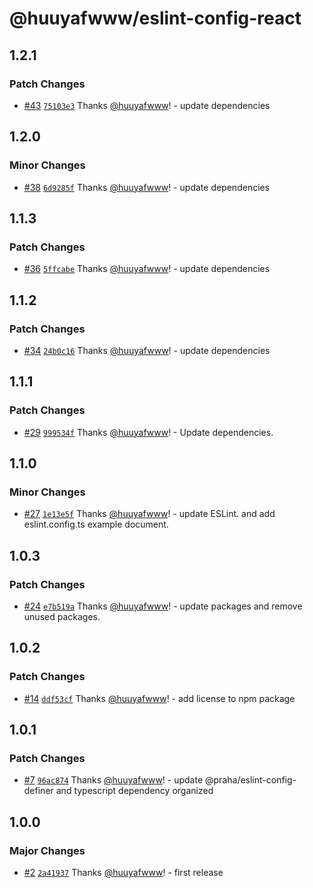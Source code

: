 # @huuyafwww/eslint-config-react

## 1.2.1

### Patch Changes

- [#43](https://github.com/huuyafwww/eslint-config/pull/43) [`75103e3`](https://github.com/huuyafwww/eslint-config/commit/75103e3a13d0442cb64f52177db699ca057b3240) Thanks [@huuyafwww](https://github.com/huuyafwww)! - update dependencies

## 1.2.0

### Minor Changes

- [#38](https://github.com/huuyafwww/eslint-config/pull/38) [`6d9285f`](https://github.com/huuyafwww/eslint-config/commit/6d9285f2258a27bc3cf065e4934850446406aa44) Thanks [@huuyafwww](https://github.com/huuyafwww)! - update dependencies

## 1.1.3

### Patch Changes

- [#36](https://github.com/huuyafwww/eslint-config/pull/36) [`5ffcabe`](https://github.com/huuyafwww/eslint-config/commit/5ffcabed5374a123f5ee0368e2738f78e1976a5f) Thanks [@huuyafwww](https://github.com/huuyafwww)! - update dependencies

## 1.1.2

### Patch Changes

- [#34](https://github.com/huuyafwww/eslint-config/pull/34) [`24b0c16`](https://github.com/huuyafwww/eslint-config/commit/24b0c1649e43eebed2a0712d27cb35eac3d4fdba) Thanks [@huuyafwww](https://github.com/huuyafwww)! - update dependencies

## 1.1.1

### Patch Changes

- [#29](https://github.com/huuyafwww/eslint-config/pull/29) [`999534f`](https://github.com/huuyafwww/eslint-config/commit/999534f82c0894676c225053b42b9cd878178824) Thanks [@huuyafwww](https://github.com/huuyafwww)! - Update dependencies.

## 1.1.0

### Minor Changes

- [#27](https://github.com/huuyafwww/eslint-config/pull/27) [`1e13e5f`](https://github.com/huuyafwww/eslint-config/commit/1e13e5f9f6e45b4341ec090ee0b8e16cf735b5d5) Thanks [@huuyafwww](https://github.com/huuyafwww)! - update ESLint. and add eslint.config.ts example document.

## 1.0.3

### Patch Changes

- [#24](https://github.com/huuyafwww/eslint-config/pull/24) [`e7b519a`](https://github.com/huuyafwww/eslint-config/commit/e7b519a5c8edbe7a252b44ef24ca7a06c405860e) Thanks [@huuyafwww](https://github.com/huuyafwww)! - update packages and remove unused packages.

## 1.0.2

### Patch Changes

- [#14](https://github.com/huuyafwww/eslint-config/pull/14) [`ddf53cf`](https://github.com/huuyafwww/eslint-config/commit/ddf53cf50c1c426b05d8e92b225004ddfc684cd7) Thanks [@huuyafwww](https://github.com/huuyafwww)! - add license to npm package

## 1.0.1

### Patch Changes

- [#7](https://github.com/huuyafwww/eslint-config/pull/7) [`96ac874`](https://github.com/huuyafwww/eslint-config/commit/96ac874f631e8ec103c4d324dcc771bf4978e52e) Thanks [@huuyafwww](https://github.com/huuyafwww)! - update @praha/eslint-config-definer and typescript dependency organized

## 1.0.0

### Major Changes

- [#2](https://github.com/huuyafwww/eslint-config/pull/2) [`2a41937`](https://github.com/huuyafwww/eslint-config/commit/2a41937061ded436f6dfbe2b109c25bbb3cfc17b) Thanks [@huuyafwww](https://github.com/huuyafwww)! - first release
